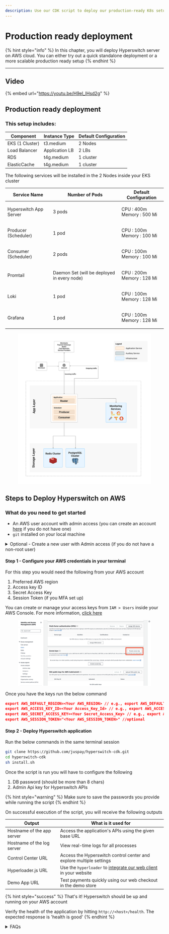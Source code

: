 ```yaml
---
description: Use our CDK script to deploy our production-ready K8s setup inside your stack
---
```


# Production ready deployment

{% hint style="info" %}
In this chapter, you will deploy Hyperswitch server on AWS cloud. You can either try out a quick standalone deployment or a more scalable production ready setup
{% endhint %}

***

## Video

{% embed url="https://youtu.be/H9el_IHsd2g" %}

## Production ready deployment

### This setup includes:

| Component       | Instance Type  | Default Configuration |
| --------------- | -------------- | --------------------- |
| EKS (1 Cluster) | t3.medium      | 2 Nodes               |
| Load Balancer   | Application LB | 2 LBs                 |
| RDS             | t4g.medium     | 1 cluster             |
| ElasticCache    | t4g.medium     | 1 cluster             |

The following services will be installed in the 2 Nodes inside your EKS cluster

| Service Name           | Number of Pods                              | Default Configuration                |
| ---------------------- | ------------------------------------------- | ------------------------------------ |
| Hyperswitch App Server | 3 pods                                      | <p>CPU : 400m<br>Memory : 500 Mi</p> |
| Producer (Scheduler)   | 1 pod                                       | <p>CPU : 100m<br>Memory : 100 Mi</p> |
| Consumer (Scheduler)   | 2 pods                                      | <p>CPU : 100m<br>Memory : 100 Mi</p> |
| Promtail               | Daemon Set (will be deployed in every node) | <p>CPU : 200m<br>Memory : 128 Mi</p> |
| Loki                   | 1 pod                                       | <p>CPU : 100m<br>Memory : 128 Mi</p> |
| Grafana                | 1 pod                                       | <p>CPU : 100m<br>Memory : 128 Mi</p> |



<figure><img src="../../.gitbook/assets/K8S Helm Charts (4).png" alt=""><figcaption></figcaption></figure>

## Steps to Deploy Hyperswitch on AWS

### **What do you need to get started**

* An AWS user account with admin access (you can create an account [here](https://portal.aws.amazon.com/gp/aws/developer/registration/index.html?refid=em\_127222) if you do not have one)
* `git` installed on your local machine

<details>

<summary>Optional - Create a new user with Admin access (if you do not have a non-root user)</summary>

Follow the steps mentioned in this [guide](https://docs.aws.amazon.com/IAM/latest/UserGuide/id\_users\_create.html#id\_users\_create\_console) and create a new user in your AWS account. While setting permissions, provide admin access to the user as shown below

<img src="../../.gitbook/assets/image (68).png" alt="" data-size="original">

</details>

#### Step 1 - Configure your AWS credentials in your terminal

For this step you would need the following from your AWS account

1. Preferred AWS region
2. Access key ID
3. Secret Access Key
4. Session Token (if you MFA set up)

You can create or manage your access keys from `IAM > Users` inside your AWS Console. For more information, [click here](https://docs.aws.amazon.com/IAM/latest/UserGuide/id\_credentials\_access-keys.html#Using\_CreateAccessKey)

<figure><img src="../../.gitbook/assets/Screenshot 2023-11-02 at 5.48.06 PM.png" alt=""><figcaption></figcaption></figure>

Once you have the keys run the below command

```json
export AWS_DEFAULT_REGION=<Your AWS_REGION> // e.g., export AWS_DEFAULT_REGION=us-east-2
export AWS_ACCESS_KEY_ID=<Your Access_Key_Id> // e.g., export AWS_ACCESS_KEY_ID=AKIAIOSFODNN7EXAMPLE
export AWS_SECRET_ACCESS_KEY=<Your Secret_Access_Key> // e.g., export AWS_SECRET_ACCESS_KEY=wJalrXUtnFEMI/K7MDENG/bPxRfiCYEXAMPLEKEY
export AWS_SESSION_TOKEN="<Your AWS_SESSION_TOKEN>" //optional
```

#### Step 2 - Deploy Hyperswitch application

Run the below commands in the same terminal session

```bash
git clone https://github.com/juspay/hyperswitch-cdk.git
cd hyperswitch-cdk
sh install.sh
```

Once the script is run you will have to configure the following

1. DB password (should be more than 8 chars)
2. Admin Api key for Hyperswitch APIs&#x20;

{% hint style="warning" %}
Make sure to save the passwords you provide while running the script
{% endhint %}

On successful execution of the script, you will receive the following outputs

| Output                      | What is it used for                                                                                                               |
| --------------------------- | --------------------------------------------------------------------------------------------------------------------------------- |
| Hostname of the app server  | Access the application's APIs using the given base URL                                                                            |
| Hostname of the log server  | View real-time logs for all processes                                                                                             |
| Control Center URL          | Access the Hyperswitch control center and explore multiple settings                                                               |
| Hyperloader.js URL          | Use the `hyperloader` to [integrate our web client](../deploy-web-client/integrate-web-client-on-your-web-app.md) in your website |
| Demo App URL                | Test payments quickly using our web checkout in the demo store                                                                    |

{% hint style="success" %}
That's it! Hyperswitch should be up and running on your AWS account

Verify the health of the application by hitting `http://<host>/health`. The expected response is 'health is good'
{% endhint %}

<details>

<summary>FAQs</summary>

1. **Why use AWS EKS for deploying Hyperswitch?** AWS Elastic Kubernetes Service (EKS) provides a managed Kubernetes cluster, ensuring high availability and scalability for Hyperswitch.
2. **How do I deploy Hyperswitch on EKS using Helm charts?** You can deploy Hyperswitch on EKS by following our Helm chart documentation, which provides step-by-step instructions.
3. **What versions of EKS are supported for deploying Hyperswitch?** Hyperswitch supports all versions of EKS that are officially provided by AWS.
4. **Can I use my existing RDS instance for the database with Hyperswitch?** Yes, you can configure Hyperswitch to use your existing RDS instance as the database.
5. **What database engines are supported for RDS when using Hyperswitch?** Hyperswitch supports various database engines, including PostgreSQL, MySQL, SQL Server, and Oracle, depending on your requirements.
6. **How do I configure RDS with Hyperswitch using Helm charts?** Our Helm chart documentation provides detailed instructions for setting up RDS as the database for Hyperswitch.
7. **Do I need to make any specific configurations in RDS for Hyperswitch to work optimally?** Yes, you may need to configure database parameters such as connection limits and database user credentials. Consult the documentation for details.
8. **Can I use Amazon Elastic Cache (Redis) as a caching layer with Hyperswitch?** Yes, you can configure Hyperswitch to use Amazon Elastic Cache (Redis) for caching purposes, which can improve performance.
9. **What Redis configurations are recommended for optimal performance with Hyperswitch?** The recommended Redis configurations can vary based on your workload, but you should typically configure Redis to use the appropriate instance type and set the eviction policies correctly.
10. **How can I scale Hyperswitch on EKS to handle increased traffic?** You can scale Hyperswitch by adjusting the number of pods in the deployment or using Kubernetes' Horizontal Pod Autoscaling based on resource utilization.
11. **How can I monitor the performance and health of Hyperswitch on EKS?** You can Use AWS CloudWatch, Prometheus, or other monitoring solutions to track performance metrics and set up alerts. Refer [our guide](../../going-live/monitoring.md) for more information
12. **Is there a recommended backup and disaster recovery strategy for Hyperswitch and associated AWS resources?** Yes, it's essential to implement regular backups for RDS and have a disaster recovery plan in place. AWS provides tools and services for this purpose.
13. **Are there any specific security considerations when deploying Hyperswitch on AWS EKS?** You should follow our [best practices](../../going-live/security.md) for securing your EKS cluster and your Hyperswitch application, including network policies, IAM roles, and encryption.
14. **How do I upgrade Hyperswitch and its dependencies on EKS?** We will be providing an update CDK script soon
15. **What do I do if I encounter issues during the deployment process?** If you encounter issues, consult the troubleshooting section of the documentation or [reach out to our support team](https://hyperswitch.io/contact) for assistance.
16. **Where can I find further documentation on Hyperswitch?** You can find additional documentation, tutorials, and support resources on our website and in our api docs.

</details>
